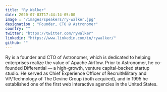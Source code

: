 ```yaml
---
title: "Ry Walker"
date: 2020-07-03T17:44:14-05:00
image : "/images/speakers/ry-walker.jpg"
designation : "Founder, CTO @ Astronomer"
country: ""
twitter: "https://twitter.com/rywalker"
linkedin: "https://www.linkedin.com/in/rywalker/"
github: ""
---
```


Ry is a founder and CTO of Astronomer, which is dedicated to helping enterprises realize the value of Apache Airflow. Prior to Astronomer, he co-founded Differential — a high-growth, venture capital-backed startup studio. He served as Chief Experience Officer of RecruitMilitary and VP/Technology of The Devine Group (both acquired), and in 1995 he established one of the first web interactive agencies in the United States.